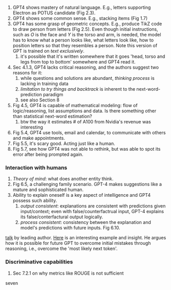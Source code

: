 1. GPT4 shows mastery of natural language. E.g., letters supporting Electron as POTUS candidate (Fig 2.3).
2. GPT4 shows some common sense. E.g., stacking items (Fig 1.7)
3. GPT4 has some grasp of geometric concepts. E.g., produce TikZ code to draw person from letters (Fig 2.5). Even though initial instructions, such as $O$ is the face and $Y$ is the torso and arm, is needed, the model has to know what a person looks like, what letters look like, how to position letters so that they resembles a person. Note this version of GPT is trained on *text exclusively*.
	1. it's possible that it's written somewhere that it goes 'head, torso and legs from top to bottom' somewhere and GPT4 read it.
4. Sec 4.1.3, GPT4 lacks critical reasoning, and the authors suggest two reasons for it:
	1. while questions and solutions are abundant, *thinking process* is lacking in training data
	2. *limitation to try things and backtrack* is inherent to the next-word-prediction paradigm
	3. see also Section 8
5. Fig 4.5, GPT4 is capable of mathematical modeling: flow of logic/reasoning, list assumptions and data. Is there something other than statistical next-word estimation?
	1. btw the way it estimates # of A100 from Nvidia's revenue was interesting
6. Fig 5.4, GPT4 use tools, email and calendar, to communicate with others and make appointments.
7. Fig 5.5, it's scary good. Acting just like a human.
8. Fig 5.7, see how GPT4 was not able to rethink, but was able to spot its error after being prompted again.

### Interaction with humans
1. *Theory of mind*: what does another entity think.
2. Fig 6.5, a challenging family scenario. GPT-4 makes suggestions like a mature and sophisticated human.
3. Ability to explain oneself is a key aspect of intelligence and GPT4 possess such ability. 
	1. *output consistent*: explanations are consistent with predictions given input/context; even with false/counterfactrual input, GPT-4 explains its false/conterfactural output logically.
	2. *process consistent*: consistency between the explanation and model's predictions with future inputs. Fig 6.10.

[talk](https://youtu.be/qbIk7-JPB2c) by leading author. [Here](https://youtu.be/qbIk7-JPB2c?t=2386) is an interesting example and insight. He argues how it is possible for future GPT to overcome initial mistakes through reasoning, i.e., overcome the 'most likely next token'.

### Discriminative capabilities
1. Sec 7.2.1 on why metrics like ROUGE is not sufficient

seven